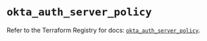 # `okta_auth_server_policy`

Refer to the Terraform Registry for docs: [`okta_auth_server_policy`](https://registry.terraform.io/providers/okta/okta/4.9.0/docs/resources/auth_server_policy).
